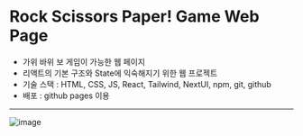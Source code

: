 # Rock Scissors Paper! Game Web Page
- 가위 바위 보 게임이 가능한 웹 페이지
- 리액트의 기본 구조와 State에 익숙해지기 위한 웹 프로젝트
- 기술 스택 : HTML, CSS, JS, React, Tailwind, NextUI, npm, git, github
- 배포 : github pages 이용
------
![image](https://github.com/user-attachments/assets/cf603677-c5f9-4333-a95d-8b283470351e)
